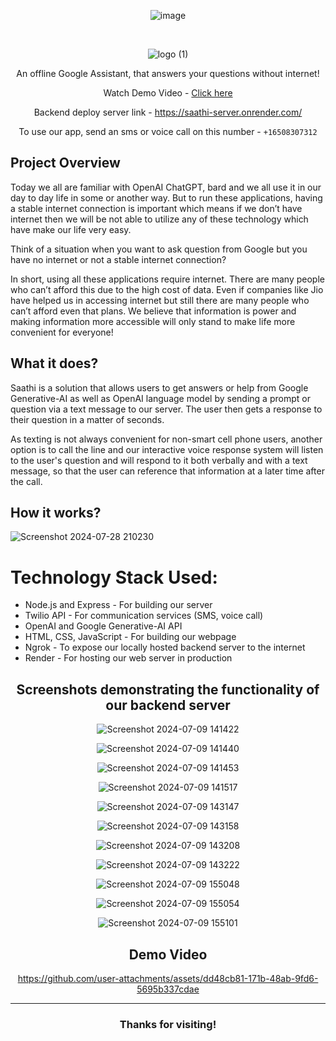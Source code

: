 <div align='center'>
   
![image](https://github.com/HackForge-JUSL/Four_climb/assets/108334168/4d05bf31-8237-435a-8ed8-76c267bb613b)


<br>

![logo (1)](https://github.com/user-attachments/assets/d06fdc72-b0af-42b9-b0a6-125359086db4)


An offline Google Assistant, that answers your questions without internet!

Watch Demo Video - <a href='https://youtu.be/GyAh_ADMFKA'>Click here</a>

Backend deploy server link - https://saathi-server.onrender.com/

To use our app, send an sms or voice call on this number - `+16508307312`
   
</div>

## Project Overview

Today we all are familiar with OpenAI ChatGPT, bard and we all use it in our day to day life in some or another way. But to run these applications, having a stable internet connection is important which means if we don’t have internet then we will be not able to utilize any of these technology which have make our life very easy.

Think of a situation when you want to ask question from Google but you have no internet or not a stable internet connection?

In short, using all these applications require internet. There are many people who can’t afford this due to the high cost of data. Even if companies like Jio have helped us in accessing internet but still there are many people who can’t afford even that plans.  We believe that information is power and making information more accessible will only stand to make life more convenient for everyone!

## What it does?

Saathi is a solution that allows users to get answers or help from Google Generative-AI as well as OpenAI language model by sending a prompt or question via a text message to our server. The user then gets a response to their question in a matter of seconds.

As texting is not always convenient for non-smart cell phone users, another option is to call the line and our interactive voice response system will listen to the user's question and will respond to it both verbally and with a text message, so that the user can reference that information at a later time after the call.

## How it works?

![Screenshot 2024-07-28 210230](https://github.com/user-attachments/assets/eb7a5088-c2f4-4480-b98c-f47f467ab8b7)

  
# Technology Stack Used:

- Node.js and Express - For building our server
- Twilio API -  For communication services (SMS, voice call)
- OpenAI and Google Generative-AI API
- HTML, CSS, JavaScript - For building our webpage
- Ngrok - To expose our locally hosted backend server to the internet
- Render - For hosting our web server in production


<div align='center'>

<h2>Screenshots demonstrating the functionality of our backend server</h2>

![Screenshot 2024-07-09 141422](https://github.com/user-attachments/assets/759e05fe-bcd6-4e56-b1d8-84dcf7cb91b7)


![Screenshot 2024-07-09 141440](https://github.com/user-attachments/assets/9050a4e3-0d82-4d22-961e-96730150d631)


![Screenshot 2024-07-09 141453](https://github.com/user-attachments/assets/e336c98b-4d00-4873-b83c-8020f53d8e33)


![Screenshot 2024-07-09 141517](https://github.com/user-attachments/assets/186f7152-82cc-49ab-bcd2-ff15064677e5)


![Screenshot 2024-07-09 143147](https://github.com/user-attachments/assets/d0356881-8547-444b-bdfe-b22e455a0b74)


![Screenshot 2024-07-09 143158](https://github.com/user-attachments/assets/16f29470-45be-493f-b393-2b791f341f47)


![Screenshot 2024-07-09 143208](https://github.com/user-attachments/assets/94f6bed4-3d4b-41be-8099-8360b4b28ee3)


![Screenshot 2024-07-09 143222](https://github.com/user-attachments/assets/78622eec-7f9d-45b7-9c22-5dd0e8280183)

![Screenshot 2024-07-09 155048](https://github.com/user-attachments/assets/4c0c34f3-1afd-4ebc-abd4-619096952dba)


![Screenshot 2024-07-09 155054](https://github.com/user-attachments/assets/5c3f58e8-5a8b-4ac3-bb78-3fe5601de015)

![Screenshot 2024-07-09 155101](https://github.com/user-attachments/assets/ae854279-4be3-4c4f-a24f-6de597436443)




<h2>Demo Video</h2>




https://github.com/user-attachments/assets/dd48cb81-171b-48ab-9fd6-5695b337cdae






</div>



<hr/>

<div align='center'>
  <h3>Thanks for visiting!</h3>
</div>

